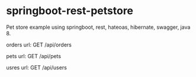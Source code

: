 # springboot-rest-petstore
Pet store example using springboot, rest, hateoas, hibernate, swagger, java 8.

orders url:
GET /api/orders

pets url:
GET /api/pets

usres url:
GET /api/users
